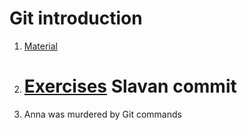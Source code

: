 # Git introduction

1. [Material](git-basics.md)
2. [Exercises](exercises.md)
   Slavan commit
   =======
3. Anna was murdered by Git commands
